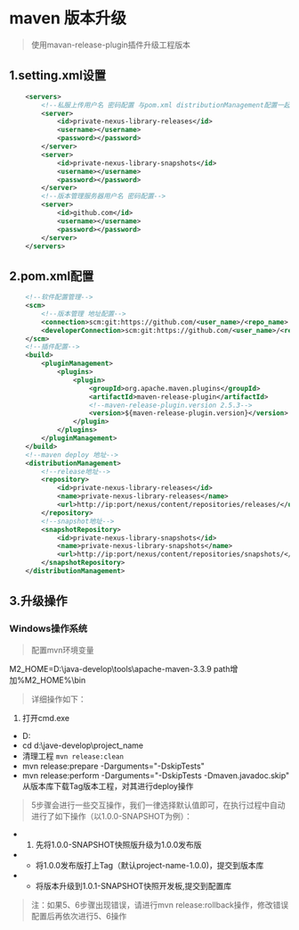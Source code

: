 # maven 版本升级
> 使用mavan-release-plugin插件升级工程版本

## 1.setting.xml设置

```xml
    <servers>
        <!--私服上传用户名 密码配置 与pom.xml distributionManagement配置一起使用-->
        <server>
            <id>private-nexus-library-releases</id>
            <username></username>
            <password></password>
        </server>
        <server>
            <id>private-nexus-library-snapshots</id>
            <username></username>
            <password></password>
        </server>
        <!--版本管理服务器用户名 密码配置-->
        <server>
            <id>github.com</id>
            <username></username>
            <password></password>
        </server>
    </servers>
```

## 2.pom.xml配置

```xml
    <!--软件配置管理-->
    <scm>
        <!--版本管理 地址配置-->
        <connection>scm:git:https://github.com/<user_name>/<repo_name>.git</connection>
        <developerConnection>scm:git:https://github.com/<user_name>/<repo_name>.git</developerConnection>
    </scm>
    <!--插件配置-->
    <build>
        <pluginManagement>
            <plugins>
                <plugin>
                    <groupId>org.apache.maven.plugins</groupId>
                    <artifactId>maven-release-plugin</artifactId>
                    <!--maven-release-plugin.version 2.5.3-->
                    <version>${maven-release-plugin.version}</version>
                </plugin>
            </plugins>
        </pluginManagement>
    </build>
    <!--maven deploy 地址-->
    <distributionManagement>
        <!--release地址-->
        <repository>
            <id>private-nexus-library-releases</id>
            <name>private-nexus-library-releases</name>
            <url>http://ip:port/nexus/content/repositories/releases/</url>
        </repository>
        <!--snapshot地址-->
        <snapshotRepository>
            <id>private-nexus-library-snapshots</id>
            <name>private-nexus-library-snapshots</name>
            <url>http://ip:port/nexus/content/repositories/snapshots/</url>
        </snapshotRepository>
    </distributionManagement>
```

## 3.升级操作
### Windows操作系统
> 配置mvn环境变量

M2_HOME=D:\java-develop\tools\apache-maven-3.3.9
path增加%M2_HOME%\bin

> 详细操作如下：

1. 打开cmd.exe
* D:
* cd d:\jave-develop\project_name
* 清理工程 ```mvn release:clean```
* mvn release:prepare -Darguments="-DskipTests"
* mvn release:perform -Darguments="-DskipTests -Dmaven.javadoc.skip" 从版本库下载Tag版本工程，对其进行deploy操作

> 5步骤会进行一些交互操作，我们一律选择默认值即可，在执行过程中自动进行了如下操作（以1.0.0-SNAPSHOT为例）：
- 1. 先将1.0.0-SNAPSHOT快照版升级为1.0.0发布版
- * 将1.0.0发布版打上Tag（默认project-name-1.0.0)，提交到版本库
- * 将版本升级到1.0.1-SNAPSHOT快照开发板,提交到配置库




> 注：如果5、6步骤出现错误，请进行mvn release:rollback操作，修改错误配置后再依次进行5、6操作